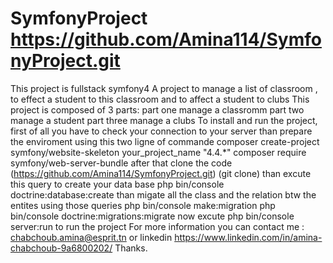 # SymfonyProject https://github.com/Amina114/SymfonyProject.git
This project is fullstack symfony4
A project to manage a list of classroom , to effect a student to this classroom and to affect a student to clubs 
This project is composed of 3 parts:
part one manage a classromm
part two manage a student 
part three manage a clubs
To install and run the project, first of all you have to check your connection to your server
than prepare the enviroment using this two ligne of commande 
    composer create-project symfony/website-skeleton your_project_name "4.4.*"
    composer require symfony/web-server-bundle
after that  clone the code (https://github.com/Amina114/SymfonyProject.git) (git clone)
than  excute this query to create your data base
php bin/console doctrine:database:create
than migate all the class and the relation btw the entites using those queries 
php bin/console make:migration
php bin/console doctrine:migrations:migrate
now excute php bin/console server:run to run the project 
For more information you can contact me : chabchoub.amina@esprit.tn or linkedin https://www.linkedin.com/in/amina-chabchoub-9a6800202/ Thanks.
